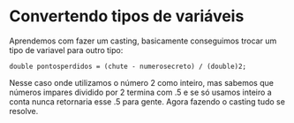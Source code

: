 # Convertendo tipos de variáveis

Aprendemos com fazer um casting, basicamente conseguimos trocar um tipo de variavel para outro tipo:

    double pontosperdidos = (chute - numerosecreto) / (double)2;

Nesse caso onde utilizamos o número 2 como inteiro, mas sabemos que números impares dividido por 2 termina com .5 e se só usamos inteiro a conta nunca retornaria esse .5 para gente. Agora fazendo o casting tudo se resolve.

